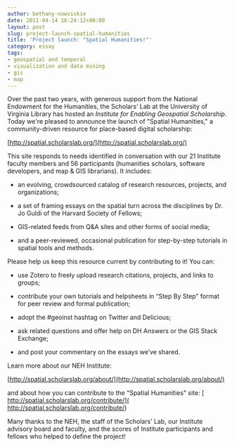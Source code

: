 ```yaml
---
author: bethany-nowviskie
date: 2011-04-14 16:24:12+00:00
layout: post
slug: project-launch-spatial-humanities
title: 'Project launch: "Spatial Humanities!"'
category: essay
tags:
- geospatial and temporal
- visualization and data mining
- gis
- map
---
```


Over the past two years, with generous support from the National Endowment for the Humanities, the Scholars’ Lab at the University of Virginia Library has hosted an _Institute for Enabling Geospatial Scholarship_. Today we're pleased to announce the launch of "Spatial Humanities," a community-driven resource for place-based digital scholarship:

[http://spatial.scholarslab.org/](http://spatial.scholarslab.org/)

This site responds to needs identified in conversation with our 21 Institute faculty members and 56 participants (humanities scholars, software developers, and map & GIS librarians).  It includes:



	
  * an evolving, crowdsourced catalog of research resources, projects, and organizations;

	
  * a set of framing essays on the spatial turn across the disciplines by Dr. Jo Guldi of the Harvard Society of Fellows;

	
  * GIS-related feeds from Q&A sites and other forms of social media;

	
  * and a peer-reviewed, occasional publication for step-by-step tutorials in spatial tools and methods.


Please help us keep this resource current by contributing to it! You can:

	
  * use Zotero to freely upload research citations, projects, and links to groups;

	
  * contribute your own tutorials and helpsheets in “Step By Step” format for peer review and formal publication;

	
  * adopt the #geoinst hashtag on Twitter and Delicious;

	
  * ask related questions and offer help on DH Answers or the GIS Stack Exchange;

	
  * and post your commentary on the essays we’ve shared.


Learn more about our NEH Institute:

[http://spatial.scholarslab.org/about/](http://spatial.scholarslab.org/about/)

and about how you can contribute to the "Spatial Humanities" site:
[
http://spatial.scholarslab.org/contribute/]( http://spatial.scholarslab.org/contribute/)

Many thanks to the NEH, the staff of the Scholars’ Lab, our Institute advisory board and faculty, and the scores of Institute participants and fellows who helped to define the project!
